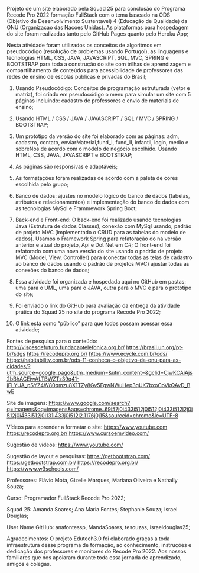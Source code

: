 <!DOCTYPE html>
<html lang="pt-br">

<head>
<meta charset="UTF-8">
<meta http-equiv="X-UA-Compatible" content="IE=edge">
<meta name="viewport" content="width=device-width, initial-scale=1.0">
<title>Edutech 3.0</title>

</head>

<body>

Projeto de um site elaborado pela Squad 25 para conclusão do Programa Recode Pro 2022 formação FullStack com o tema baseado na ODS (Objetivo de Desenvolvimento Sustentavel) 4 (Educação de Qualidade) da ONU (Organizacao das Nacoes Unidas). As plataformas para hospedagem do site foram realizadas tanto pelo GitHub Pages quanto pelo Heroku App;

Nesta atividade foram utilizados os conceitos de algoritmos em pseudocódigo (resolução de problemas usando Portugol), as linguagens e tecnologias HTML, CSS, JAVA, JAVASCRIPT, SQL, MVC, SPRING e BOOTSTRAP para toda a construção do site com trilhas de aprendizagem e compartilhamento de conteúdos para acessibilidade de professores das redes de ensino de escolas públicas e privadas do Brasil;

1. Usando Pseudocódigo:
Conceitos de programação estruturada (vetor e matriz), foi criado em pseudocódigo o menu para simular um site com 5 páginas incluindo: cadastro de professores e envio de materiais de ensino;

2. Usando HTML / CSS / JAVA / JAVASCRIPT / SQL / MVC / SPRING / BOOTSTRAP;

3. Um protótipo da versão do site foi elaborado com as páginas: adm, cadastro, contato, enviarMaterial,fund_I, fund_II, infantil, login, medio e sobreNos de acordo com o modelo de negócio escolhido. Usando HTML, CSS, JAVA, JAVASCRIPT e BOOTSTRAP;

4. As páginas são responsivas e adaptáveis;

5. As formatações foram realizadas de acordo com a paleta de cores escolhida pelo grupo;

6. Banco de dados: ajustes no modelo lógico do banco de dados (tabelas, atributos e relacionamentos) e implementação do banco de dados com as tecnologias MySql e Frammework Spring Boot;

7. Back-end e Front-end: 
O back-end foi realizado usando tecnologias Java (Estrutura de dados Classes), conexão com MySql usando, padrão de projeto MVC (implementado o CRUD para as tabelas do modelo de dados). Usamos o Framework Spring para refatoração do na versão anterior e atual do projeto, Api e Dot Net em C#;
O front-end foi refatorado com uma nova versão do site usando o padrão de projeto MVC (Model, View, Controller) para (conectar todas as telas de cadastro ao banco de dados usando o padrão de projetos MVC) ajustar todas as conexões do banco de dados;

8. Essa atividade foi organizada e hospedada aqui no GitHub em pastas: uma para o UML, uma para o JAVA, outra para o MVC e para o protótipo do site;

9. Foi enviado o link do GitHub para avaliação da entrega da atividade prática do Squad 25 no site do programa Recode Pro 2022;

10. O link está como “público” para que todos possam acessar essa atividade;

Fontes de pesquisa para o conteúdo: 
http://visoesdefuturo.fundacaotelefonica.org.br/
https://brasil.un.org/pt-br/sdgs
https://recodepro.org.br/
https://www.ecycle.com.br/ods/
https://habitability.com.br/ods-11-conheca-o-objetivo-da-onu-para-as-cidades/?utm_source=google_pago&utm_medium=&utm_content=&gclid=CjwKCAiAjs2bBhACEiwALTBWZTz39q41-jFLYUA_pSYZ4W80qmzu8X1TZy8Gv5FgwNWuHep3qUK7bxoCoVkQAvD_BwE

Site de imagens:
https://www.google.com/search?q=imagens&oq=imagens&aqs=chrome..69i57j0i433i512j0i512j0i433i512l2j0i512j0i433i512j0i131i433j0i512l2.1176j0j15&sourceid=chrome&ie=UTF-8

Vídeos para aprender a formatar o site: 
https://www.youtube.com
https://recodepro.org.br/
https://www.cursoemvideo.com/

Sugestão de vídeos: 
https://www.youtube.com/

Sugestão de layout e pesquisas:
https://getbootstrap.com/
https://getbootstrap.com.br/
https://recodepro.org.br/
https://www.w3schools.com/

Professores: Flávio Mota, Gizelle Marques, Mariana Oliveira e Nathally Souza;

Curso: Programador FullStack Recode Pro 2022;

Squad 25:
Amanda Soares;
Ana Maria Fontes;
Stephanie Souza;
Israel Douglas;

User Name GitHub: anafontessp, MandaSoares, tesouzas, israeldouglas25;

Agradecimentos:
O projeto Edutech3.0 foi elaborado graças a toda infraestrutura desse programa de formação, ao conhecimento, instruções e dedicação dos professores e monitores do Recode Pro 2022. Aos nossos familiares que nos apoiaram durante toda essa jornada de aprendizado, amigos e colegas.

</body>

</html>